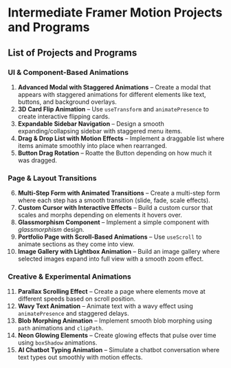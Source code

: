 # Intermediate Framer Motion Projects and Programs

## List of Projects and Programs

### **UI & Component-Based Animations**

1. **Advanced Modal with Staggered Animations** – Create a modal that appears with staggered animations for different elements like text, buttons, and background overlays.
2. **3D Card Flip Animation** – Use `useTransform` and `animatePresence` to create interactive flipping cards.
3. **Expandable Sidebar Navigation** – Design a smooth expanding/collapsing sidebar with staggered menu items.
4. **Drag & Drop List with Motion Effects** – Implement a draggable list where items animate smoothly into place when rearranged.
5. **Button Drag Rotation** – Roatte the Button depending on how much it was dragged.

### **Page & Layout Transitions**

6. **Multi-Step Form with Animated Transitions** – Create a multi-step form where each step has a smooth transition (slide, fade, scale effects).
7. **Custom Cursor with Interactive Effects** – Build a custom cursor that scales and morphs depending on elements it hovers over.
8. **Glassmorphism Component** – Implement a simple component with _glassmorphism_ design.
9. **Portfolio Page with Scroll-Based Animations** – Use `useScroll` to animate sections as they come into view.
10. **Image Gallery with Lightbox Animation** – Build an image gallery where selected images expand into full view with a smooth zoom effect.

### **Creative & Experimental Animations**

11. **Parallax Scrolling Effect** – Create a page where elements move at different speeds based on scroll position.
12. **Wavy Text Animation** – Animate text with a wavy effect using `animatePresence` and staggered delays.
13. **Blob Morphing Animation** – Implement smooth blob morphing using `path` animations and `clipPath`.
14. **Neon Glowing Elements** – Create glowing effects that pulse over time using `boxShadow` animations.
15. **AI Chatbot Typing Animation** – Simulate a chatbot conversation where text types out smoothly with motion effects.
